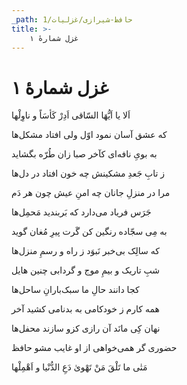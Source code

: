 ```yaml
---
_path: حافظ-شیرازی/غزلیات/1
title: >-
    غزل شمارهٔ ۱
---
```

# غزل شمارهٔ ۱

<div class="b" id="bn1"><div class="m1"><p>اَلا یا اَیُّهَا السّاقی اَدِرْ کَأسَاً و ناوِلْها</p></div>
<div class="m2"><p>که عشق آسان نمود اوّل ولی افتاد مشکل‌ها</p></div></div>
<div class="b" id="bn2"><div class="m1"><p>به بویِ نافه‌ای کآخر صبا زان طُرّه بگشاید</p></div>
<div class="m2"><p>ز تابِ جَعدِ مشکینش چه خون افتاد در دل‌ها</p></div></div>
<div class="b" id="bn3"><div class="m1"><p>مرا در منزلِ جانان چه امنِ عیش چون هر دَم</p></div>
<div class="m2"><p>جَرَس فریاد می‌دارد که بَربندید مَحمِل‌ها</p></div></div>
<div class="b" id="bn4"><div class="m1"><p>به مِی سجّاده رنگین کن گَرت پیرِ مُغان گوید</p></div>
<div class="m2"><p>که سالِک بی‌خبر نَبوَد ز راه و رسمِ منزل‌ها</p></div></div>
<div class="b" id="bn5"><div class="m1"><p>شبِ تاریک و بیمِ موج و گردابی چنین هایل</p></div>
<div class="m2"><p>کجا دانند حالِ ما سبک‌بارانِ ساحل‌ها</p></div></div>
<div class="b" id="bn6"><div class="m1"><p>همه کارم ز خودکامی به بدنامی کشید آخر</p></div>
<div class="m2"><p>نهان کِی مانَد آن رازی کزو سازند محفل‌ها</p></div></div>
<div class="b" id="bn7"><div class="m1"><p>حضوری گر همی‌خواهی از او غایب مشو حافظ</p></div>
<div class="m2"><p>مَتٰی ما تَلْقَ مَنْ تَهْویٰ دَعِ الدُّنْیا و اَهْمِلْها</p></div></div>
